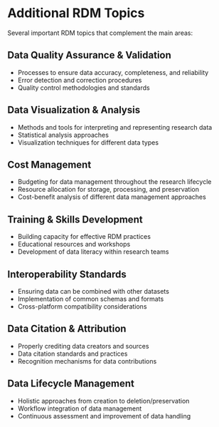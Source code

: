 # Additional RDM Topics

Several important RDM topics that complement the main areas:

## Data Quality Assurance & Validation

- Processes to ensure data accuracy, completeness, and reliability
- Error detection and correction procedures
- Quality control methodologies and standards

## Data Visualization & Analysis

- Methods and tools for interpreting and representing research data
- Statistical analysis approaches
- Visualization techniques for different data types

## Cost Management

- Budgeting for data management throughout the research lifecycle
- Resource allocation for storage, processing, and preservation
- Cost-benefit analysis of different data management approaches

## Training & Skills Development

- Building capacity for effective RDM practices
- Educational resources and workshops
- Development of data literacy within research teams

## Interoperability Standards

- Ensuring data can be combined with other datasets
- Implementation of common schemas and formats
- Cross-platform compatibility considerations

## Data Citation & Attribution

- Properly crediting data creators and sources
- Data citation standards and practices
- Recognition mechanisms for data contributions

## Data Lifecycle Management

- Holistic approaches from creation to deletion/preservation
- Workflow integration of data management
- Continuous assessment and improvement of data handling
